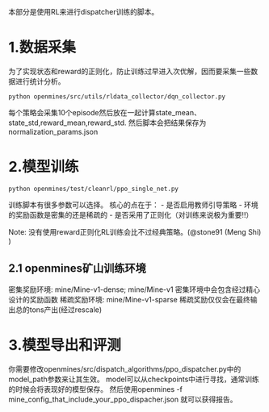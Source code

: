 本部分是使用RL来进行dispatcher训练的脚本。

# 1.数据采集
为了实现状态和reward的正则化，防止训练过早进入次优解，因而要采集一些数据进行统计分析。
```shell
python openmines/src/utils/rldata_collector/dqn_collector.py 
```
每个策略会采集10个episode然后放在一起计算state_mean、state_std,reward_mean,reward_std.
然后脚本会把结果保存为normalization_params.json

# 2.模型训练
```shell
python openmines/test/cleanrl/ppo_single_net.py
```
训练脚本有很多参数可以选择。
核心的点在于：
    - 是否启用教师引导策略
    - 环境的奖励函数是密集的还是稀疏的
    - 是否采用了正则化（对训练来说极为重要‼️）

Note: 没有使用reward正则化RL训练会比不过经典策略。(@stone91 (Meng Shi) )

## 2.1 openmines矿山训练环境

密集奖励环境:
    mine/Mine-v1-dense; mine/Mine-v1
    密集环境中会包含经过精心设计的奖励函数
稀疏奖励环境:
    mine/Mine-v1-sparse
    稀疏奖励仅仅会在最终输出总的tons产出(经过rescale)

# 3.模型导出和评测
你需要修改openmines/src/dispatch_algorithms/ppo_dispatcher.py中的model_path参数来让其生效。
model可以从checkpoints中进行寻找，通常训练的时候会将表现好的模型保存。
然后使用openmines -f mine_config_that_include_your_ppo_dispacher.json 就可以获得报告。


